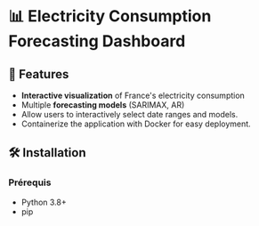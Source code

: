 # 📊 Electricity Consumption Forecasting Dashboard

## 🌟 Features
- **Interactive visualization** of France's electricity consumption
- Multiple **forecasting models** (SARIMAX, AR)
- Allow users to interactively select date ranges and models.
- Containerize the application with Docker for easy deployment.

## 🛠 Installation

### Prérequis
- Python 3.8+
- pip
